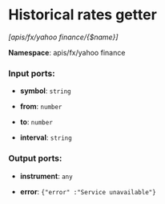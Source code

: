 # Historical rates getter

_[apis/fx/yahoo finance/{$name}]_

__Namespace__: apis/fx/yahoo finance

### Input ports:

* __symbol__: ` string `


* __from__: ` number `


* __to__: ` number `


* __interval__: ` string `

### Output ports:

* __instrument__: ` any `


* __error__: ` {"error" :"Service unavailable"} `

